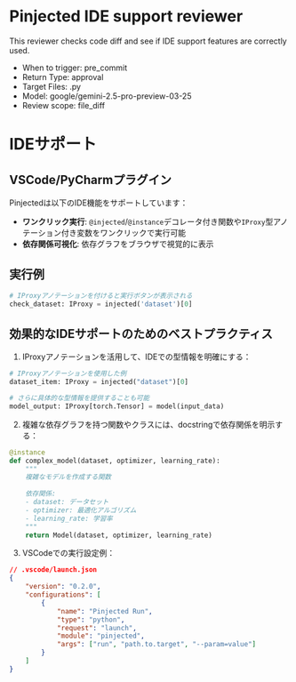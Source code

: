 # Pinjected IDE support reviewer
This reviewer checks code diff and see if IDE support features are correctly used.
- When to trigger: pre_commit
- Return Type: approval
- Target Files: .py
- Model: google/gemini-2.5-pro-preview-03-25
- Review scope: file_diff

# IDEサポート

## VSCode/PyCharmプラグイン

Pinjectedは以下のIDE機能をサポートしています：

- **ワンクリック実行**: `@injected`/`@instance`デコレータ付き関数や`IProxy`型アノテーション付き変数をワンクリックで実行可能
- **依存関係可視化**: 依存グラフをブラウザで視覚的に表示

## 実行例

```python
# IProxyアノテーションを付けると実行ボタンが表示される
check_dataset: IProxy = injected('dataset')[0]
```

## 効果的なIDEサポートのためのベストプラクティス

1. IProxyアノテーションを活用して、IDEでの型情報を明確にする：
```python
# IProxyアノテーションを使用した例
dataset_item: IProxy = injected("dataset")[0]

# さらに具体的な型情報を提供することも可能
model_output: IProxy[torch.Tensor] = model(input_data)
```

2. 複雑な依存グラフを持つ関数やクラスには、docstringで依存関係を明示する：
```python
@instance
def complex_model(dataset, optimizer, learning_rate):
    """
    複雑なモデルを作成する関数
    
    依存関係:
    - dataset: データセット
    - optimizer: 最適化アルゴリズム
    - learning_rate: 学習率
    """
    return Model(dataset, optimizer, learning_rate)
```

3. VSCodeでの実行設定例：
```json
// .vscode/launch.json
{
    "version": "0.2.0",
    "configurations": [
        {
            "name": "Pinjected Run",
            "type": "python",
            "request": "launch",
            "module": "pinjected",
            "args": ["run", "path.to.target", "--param=value"]
        }
    ]
}
```
